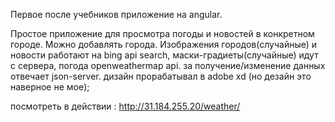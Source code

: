 Первое после учебников приложение на angular.

Простое приложение для просмотра погоды и новостей в конкретном городе. Можно добавлять города.
Изображения городов(случайные) и новости работают на bing api search, маски-градиеты(случайные) идут с сервера, погода openweathermap api.
за получение/изменение данных отвечает json-server. дизайн прорабатывал в adobe xd (но дезайн это наверное не мое); 

посмотреть в действии : http://31.184.255.20/weather/
